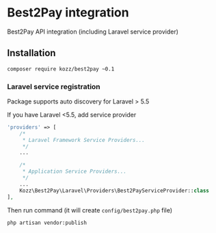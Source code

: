 Best2Pay integration
====================
Best2Pay API integration (including Laravel service provider)



## Installation
```bash
composer require kozz/best2pay ~0.1
```

### Laravel service registration
Package supports auto discovery for Laravel > 5.5

If you have Laravel <5.5, add service provider
```php
'providers' => [
    /*
     * Laravel Framework Service Providers...
     */
    ...

    /*
     * Application Service Providers...
     */
    ...
    Kozz\Best2Pay\Laravel\Providers\Best2PayServiceProvider::class
],
```

Then run command (it will create `config/best2pay.php` file)

```bash
php artisan vendor:publish
```

